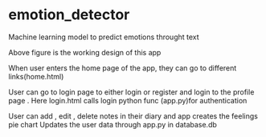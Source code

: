 # emotion_detector
Machine learning model to predict emotions throught text


Above figure is the working  design of this app
 
When user enters the home page of the app, they can go to different links(home.html)




User can go to login page to either login or register and login to the profile page .
Here login.html calls  login python func (app.py)for authentication 


User can add , edit , delete notes in their diary and app creates the  feelings pie chart 
Updates the user data through app.py in database.db

